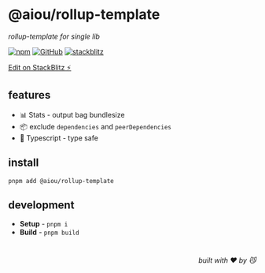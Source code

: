 # @aiou/rollup-template
*rollup-template for single lib*

[![npm](https://img.shields.io/npm/v/@aiou/rollup-template)](https://github.com/spring-catponents/rollup-template) [![GitHub](https://img.shields.io/npm/l/@aiou/rollup-template)](https://github.com/spring-catponents/rollup-template) [![stackblitz](https://img.shields.io/badge/%E2%9A%A1%EF%B8%8Fstackblitz-online-blue)](https://stackblitz.com/github/spring-catponents/rollup-template)

[Edit on StackBlitz ⚡️](https://stackblitz.com/github/spring-catponents/rollup-template)

## features

- 📊 Stats - output bag bundlesize
- 📦 exclude `dependencies` and `peerDependencies`
- 💪 Typescript - type safe

## install

```console
pnpm add @aiou/rollup-template
```

## development

- **Setup** - `pnpm i`
- **Build** - `pnpm build`

# 
<div align='right'>

*built with ❤️ by 😼*

</div>

